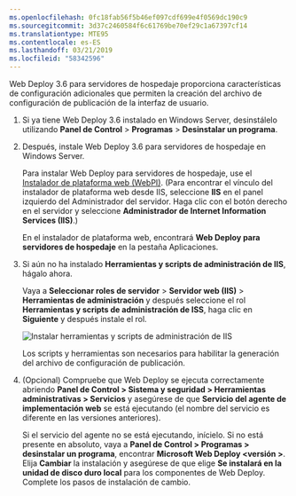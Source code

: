 ```yaml
---
ms.openlocfilehash: 0fc18fab56f5b46ef097cdf699e4f0569dc190c9
ms.sourcegitcommit: 3d37c2460584f6c61769be70ef29c1a67397cf14
ms.translationtype: MTE95
ms.contentlocale: es-ES
ms.lasthandoff: 03/21/2019
ms.locfileid: "58342596"
---
```

Web Deploy 3.6 para servidores de hospedaje proporciona características de configuración adicionales que permiten la creación del archivo de configuración de publicación de la interfaz de usuario.

1. Si ya tiene Web Deploy 3.6 instalado en Windows Server, desinstálelo utilizando **Panel de Control** > **Programas** > **Desinstalar un programa**.

2. Después, instale Web Deploy 3.6 para servidores de hospedaje en Windows Server.

    Para instalar Web Deploy para servidores de hospedaje, use el [Instalador de plataforma web (WebPI)](https://www.microsoft.com/web/downloads/platform.aspx). (Para encontrar el vínculo del instalador de plataforma web desde IIS, seleccione **IIS** en el panel izquierdo del Administrador del servidor. Haga clic con el botón derecho en el servidor y seleccione **Administrador de Internet Information Services (IIS)**.)

    En el instalador de plataforma web, encontrará **Web Deploy para servidores de hospedaje** en la pestaña Aplicaciones.

3. Si aún no ha instalado **Herramientas y scripts de administración de IIS**, hágalo ahora.

    Vaya a **Seleccionar roles de servidor** > **Servidor web (IIS)** > **Herramientas de administración** y después seleccione el rol **Herramientas y scripts de administración de ISS**, haga clic en **Siguiente** y después instale el rol.

    ![Instalar herramientas y scripts de administración de IIS](../../deployment/media/tutorial-iis-management-scripts-and-tools.png)

    Los scripts y herramientas son necesarios para habilitar la generación del archivo de configuración de publicación.

4. (Opcional) Compruebe que Web Deploy se ejecuta correctamente abriendo **Panel de Control > Sistema y seguridad > Herramientas administrativas > Servicios** y asegúrese de que **Servicio del agente de implementación web** se está ejecutando (el nombre del servicio es diferente en las versiones anteriores).

    Si el servicio del agente no se está ejecutando, inícielo. Si no está presente en absoluto, vaya a **Panel de Control > Programas > desinstalar un programa**, encontrar **Microsoft Web Deploy \<versión >**. Elija **Cambiar** la instalación y asegúrese de que elige **Se instalará en la unidad de disco duro local** para los componentes de Web Deploy. Complete los pasos de instalación de cambio.